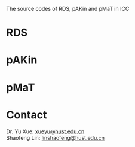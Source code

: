 The source codes of RDS, pAKin and pMaT in ICC

# RDS

# pAKin

# pMaT


# Contact
Dr. Yu Xue: xueyu@hust.edu.cn<br>
Shaofeng Lin: linshaofeng@hust.edu.cn
